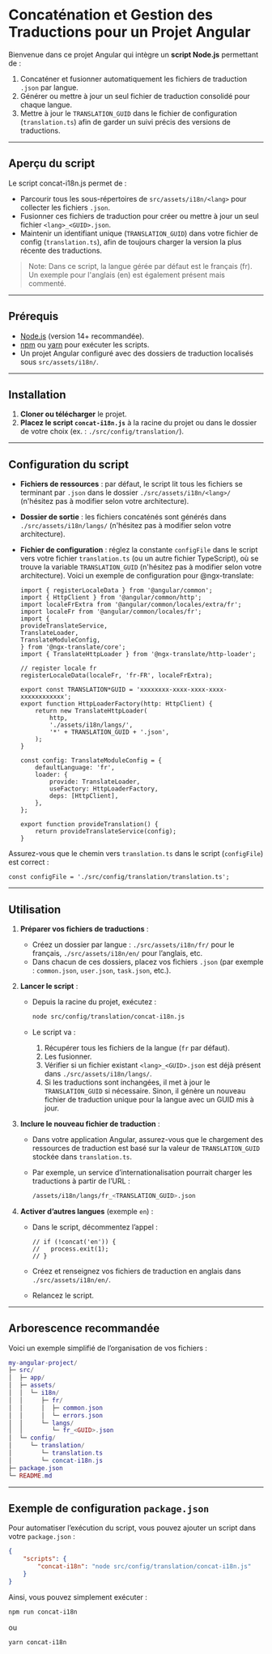 # Concaténation et Gestion des Traductions pour un Projet Angular

Bienvenue dans ce projet Angular qui intègre un **script Node.js** permettant de :

1. Concaténer et fusionner automatiquement les fichiers de traduction `.json` par langue.
2. Générer ou mettre à jour un seul fichier de traduction consolidé pour chaque langue.
3. Mettre à jour le `TRANSLATION_GUID` dans le fichier de configuration (`translation.ts`) afin de garder un suivi précis des versions de traductions.

---

## Aperçu du script

Le script concat-i18n.js permet de :

-   Parcourir tous les sous-répertoires de `src/assets/i18n/<lang>` pour collecter les fichiers `.json`.
-   Fusionner ces fichiers de traduction pour créer ou mettre à jour un seul fichier `<lang>_<GUID>.json`.
-   Maintenir un identifiant unique (`TRANSLATION_GUID`) dans votre fichier de config (`translation.ts`), afin de toujours charger la version la plus récente des traductions.

> Note: Dans ce script, la langue gérée par défaut est le français (fr). Un exemple pour l'anglais (en) est également présent mais commenté.

---

## Prérequis

-   [Node.js](https://nodejs.org/) (version 14+ recommandée).
-   [npm](https://buff.ly/3EhUsuf) ou [yarn](https://yarnpkg.com/) pour exécuter les scripts.
-   Un projet Angular configuré avec des dossiers de traduction localisés sous `src/assets/i18n/`.

---

## Installation

1. **Cloner ou télécharger** le projet.
2. **Placez le script `concat-i18n.js`** à la racine du projet ou dans le dossier de votre choix (ex. : `./src/config/translation/`).

---

## Configuration du script

-   **Fichiers de ressources** : par défaut, le script lit tous les fichiers se terminant par `.json` dans le dossier `./src/assets/i18n/<lang>/` (n'hésitez pas à modifier selon votre architecture).
-   **Dossier de sortie** : les fichiers concaténés sont générés dans `./src/assets/i18n/langs/` (n'hésitez pas à modifier selon votre architecture).
-   **Fichier de configuration** : réglez la constante `configFile` dans le script vers votre fichier `translation.ts` (ou un autre fichier TypeScript), où se trouve la variable `TRANSLATION_GUID` (n'hésitez pas à modifier selon votre architecture).
    Voici un exemple de configuration pour @ngx-translate:

    ```
    import { registerLocaleData } from '@angular/common';
    import { HttpClient } from '@angular/common/http';
    import localeFrExtra from '@angular/common/locales/extra/fr';
    import localeFr from '@angular/common/locales/fr';
    import {
    provideTranslateService,
    TranslateLoader,
    TranslateModuleConfig,
    } from '@ngx-translate/core';
    import { TranslateHttpLoader } from '@ngx-translate/http-loader';

    // register locale fr
    registerLocaleData(localeFr, 'fr-FR', localeFrExtra);

    export const TRANSLATION*GUID = 'xxxxxxxx-xxxx-xxxx-xxxx-xxxxxxxxxxxx';
    export function HttpLoaderFactory(http: HttpClient) {
        return new TranslateHttpLoader(
            http,
            './assets/i18n/langs/',
            '*' + TRANSLATION_GUID + '.json',
        );
    }

    const config: TranslateModuleConfig = {
        defaultLanguage: 'fr',
        loader: {
            provide: TranslateLoader,
            useFactory: HttpLoaderFactory,
            deps: [HttpClient],
        },
    };

    export function provideTranslation() {
        return provideTranslateService(config);
    }

    ```

Assurez-vous que le chemin vers `translation.ts` dans le script (`configFile`) est correct :

```
const configFile = './src/config/translation/translation.ts';
```

---

## Utilisation

1. **Préparer vos fichiers de traductions** :
    - Créez un dossier par langue : `./src/assets/i18n/fr/` pour le français, `./src/assets/i18n/en/` pour l’anglais, etc.
    - Dans chacun de ces dossiers, placez vos fichiers `.json` (par exemple : `common.json`, `user.json`, `task.json`, etc.).
2. **Lancer le script** :

    - Depuis la racine du projet, exécutez :

        ```bash
        node src/config/translation/concat-i18n.js
        ```

    - Le script va :
        1. Récupérer tous les fichiers de la langue (`fr` par défaut).
        2. Les fusionner.
        3. Vérifier si un fichier existant `<lang>_<GUID>.json` est déjà présent dans `./src/assets/i18n/langs/`.
        4. Si les traductions sont inchangées, il met à jour le `TRANSLATION_GUID` si nécessaire. Sinon, il génère un nouveau fichier de traduction unique pour la langue avec un GUID mis à jour.

3. **Inclure le nouveau fichier de traduction** :

    - Dans votre application Angular, assurez-vous que le chargement des ressources de traduction est basé sur la valeur de `TRANSLATION_GUID` stockée dans `translation.ts`.
    - Par exemple, un service d’internationalisation pourrait charger les traductions à partir de l’URL :

        ```bash
        /assets/i18n/langs/fr_<TRANSLATION_GUID>.json

        ```

4. **Activer d’autres langues** (exemple `en`) :

    - Dans le script, décommentez l’appel :

        ```
        // if (!concat('en')) {
        //   process.exit(1);
        // }

        ```

    - Créez et renseignez vos fichiers de traduction en anglais dans `./src/assets/i18n/en/`.
    - Relancez le script.

---

## Arborescence recommandée

Voici un exemple simplifié de l’organisation de vos fichiers :

```lua
my-angular-project/
├─ src/
│  ├─ app/
│  ├─ assets/
│  │  └─ i18n/
│  │     ├─ fr/
│  │     │  ├─ common.json
│  │     │  └─ errors.json
│  │     └─ langs/
│  │        └─ fr_<GUID>.json
│  └─ config/
│     └─ translation/
│        └─ translation.ts
│        └─ concat-i18n.js
├─ package.json
└─ README.md


```

---

## Exemple de configuration `package.json`

Pour automatiser l’exécution du script, vous pouvez ajouter un script dans votre `package.json` :

```json
{
	"scripts": {
		"concat-i18n": "node src/config/translation/concat-i18n.js"
	}
}
```

Ainsi, vous pouvez simplement exécuter :

```bash
npm run concat-i18n

```

ou

```bash
yarn concat-i18n

```

